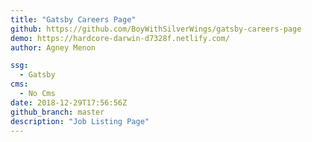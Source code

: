 ```yaml
---
title: "Gatsby Careers Page"
github: https://github.com/BoyWithSilverWings/gatsby-careers-page
demo: https://hardcore-darwin-d7328f.netlify.com/
author: Agney Menon

ssg:
  - Gatsby
cms:
  - No Cms
date: 2018-12-29T17:56:56Z
github_branch: master
description: "Job Listing Page"
---
```

